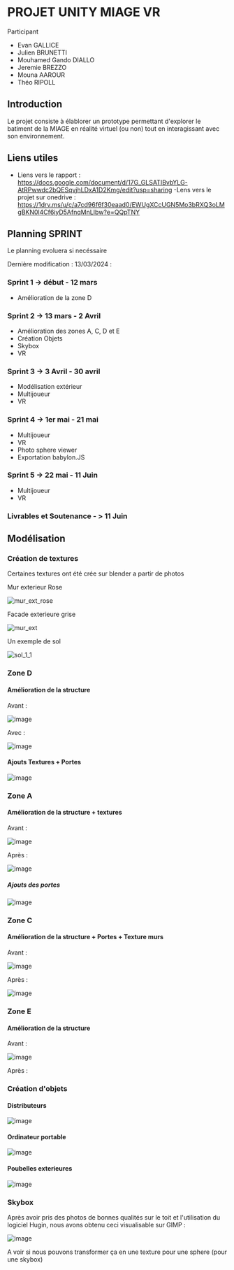 # PROJET UNITY MIAGE VR

Participant
- Evan GALLICE
- Julien BRUNETTI
- Mouhamed Gando DIALLO
- Jeremie BREZZO
- Mouna AAROUR
- Théo RIPOLL

## Introduction

  Le projet consiste à élablorer un prototype permettant d'explorer le batiment de la MIAGE en réalité virtuel (ou non) tout en interagissant avec son environnement.

## Liens utiles
  - Liens vers le rapport : https://docs.google.com/document/d/17G_GLSATIBvbYLG-AtRPwwdc2bQESqvjhLDxA1D2Kmg/edit?usp=sharing
  -Lens vers le projet sur onedrive : https://1drv.ms/u/c/a7cd96f6f30eaad0/EWUgXCcUGN5Mo3bRXQ3oLMgBKN0l4Cf6iyD5AfnqMnLIbw?e=QQpTNY

## Planning SPRINT
  Le planning evoluera si necéssaire 

  Dernière modification : 13/03/2024 :

### Sprint 1 -> début - 12 mars
  - Amélioration de la zone D

### Sprint 2 -> 13 mars - 2 Avril 
  - Amélioration des zones A, C, D et E
  - Création Objets
  - Skybox
  - VR

### Sprint 3 -> 3 Avril - 30 avril
  - Modélisation extérieur
  - Multijoueur
  - VR

### Sprint 4 -> 1er mai - 21 mai
  - Multijoueur
  - VR
  - Photo sphere viewer
  - Exportation babylon.JS

### Sprint 5 -> 22 mai - 11 Juin
  - Multijoueur
  - VR

### Livrables et Soutenance - > 11 Juin

## Modélisation

### Création de textures

Certaines textures ont été crée sur blender a partir de photos

Mur exterieur Rose

![mur_ext_rose](https://github.com/TheoRipoll/projet_unity_m1_miage/assets/90628991/ac18c08b-a2f3-426b-bea2-54b905b9e119)

Facade exterieure grise

![mur_ext](https://github.com/TheoRipoll/projet_unity_m1_miage/assets/90628991/5a8c6c28-f79b-495d-bbca-8f089705edd9)

Un exemple de sol

![sol_1_1](https://github.com/TheoRipoll/projet_unity_m1_miage/assets/90628991/1059fd88-8f23-429a-b67b-b0cedc7bc9c7)

### Zone D

#### Amélioration de la structure

Avant :

![image](https://github.com/TheoRipoll/projet_unity_m1_miage/assets/90628991/fc4fa757-7118-4e87-9efd-ece5dbba727a)

Avec :

![image](https://github.com/TheoRipoll/projet_unity_m1_miage/assets/90628991/c520e1c6-427a-49b0-98e9-7752038d1e6a)

#### Ajouts Textures + Portes

![image](https://github.com/TheoRipoll/projet_unity_m1_miage/assets/90628991/80ff07c9-3f51-4f42-b3d7-c32ed4448515)

### Zone A

#### Amélioration de la structure + textures

Avant : 

![image](https://github.com/TheoRipoll/projet_unity_m1_miage/assets/90628991/fccbd15e-6e23-4eb9-a6a9-4b2ecac245d7)

Après : 

![image](https://github.com/TheoRipoll/projet_unity_m1_miage/assets/90628991/cf0f4eec-c9e1-4a1f-a17b-c9f294372332)

##### Ajouts des portes

![image](https://github.com/TheoRipoll/projet_unity_m1_miage/assets/90628991/0d43217a-0467-4902-b0db-ce3c5fe30d79)

### Zone C

#### Amélioration de la structure + Portes + Texture murs

Avant : 

![image](https://github.com/TheoRipoll/projet_unity_m1_miage/assets/90628991/6a98cd1e-ee43-45aa-a154-119e7361906f)

Après : 

![image](https://github.com/TheoRipoll/projet_unity_m1_miage/assets/90628991/ead67192-2403-44d7-8696-17ab69efdbe5)

### Zone E

#### Amélioration de la structure

Avant : 

![image](https://github.com/TheoRipoll/projet_unity_m1_miage/assets/90628991/b379acf0-2d0f-4a46-aa33-002b85c1300f)

Après :

### Création d'objets

#### Distributeurs

![image](https://github.com/TheoRipoll/projet_unity_m1_miage/assets/90628991/0e971089-f751-42f5-9706-c59ee3075139)

#### Ordinateur portable

![image](https://github.com/TheoRipoll/projet_unity_m1_miage/assets/90628991/6ef89d89-ecbb-4197-9e10-59d8b32ffff9)

#### Poubelles exterieures

![image](https://github.com/TheoRipoll/projet_unity_m1_miage/assets/90628991/19a70b09-13ff-45c6-b55a-621d2ad987d9)



### Skybox

Après avoir pris des photos de bonnes qualités sur le toit et l'utilisation du logiciel Hugin, nous avons obtenu ceci visualisable sur GIMP :

![image](https://github.com/TheoRipoll/projet_unity_m1_miage/assets/90628991/d63bcb82-6ea4-42a7-8fd8-24294dedadb9)

A voir si nous pouvons transformer ça en une texture pour une sphere (pour une skybox)


